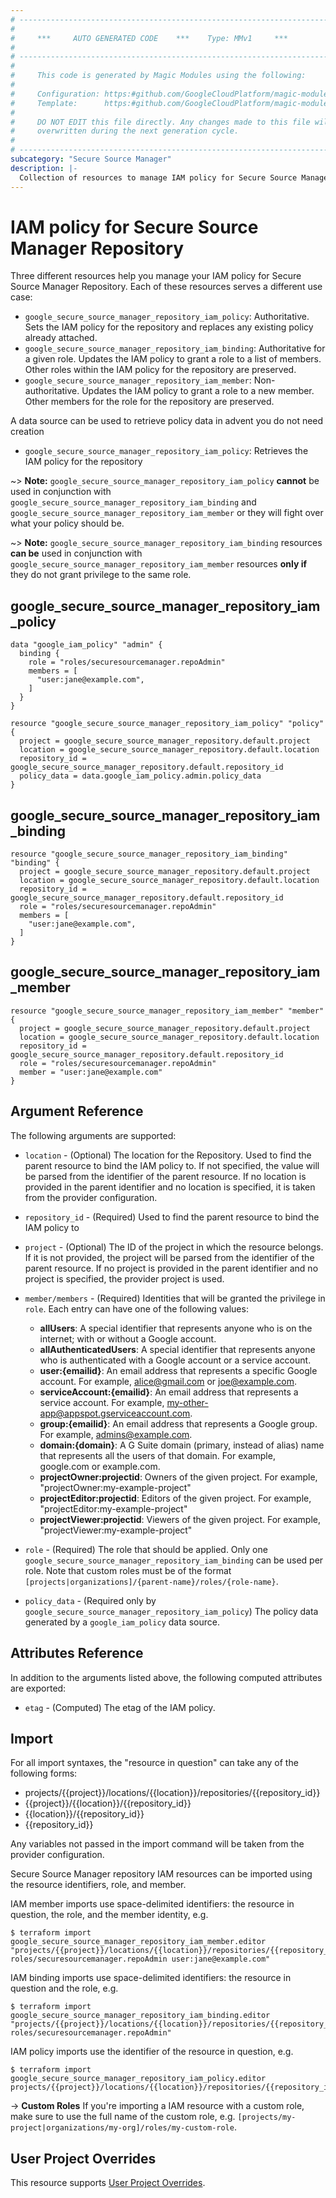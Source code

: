```yaml
---
# ----------------------------------------------------------------------------
#
#     ***     AUTO GENERATED CODE    ***    Type: MMv1     ***
#
# ----------------------------------------------------------------------------
#
#     This code is generated by Magic Modules using the following:
#
#     Configuration: https:#github.com/GoogleCloudPlatform/magic-modules/tree/main/mmv1/products/securesourcemanager/Repository.yaml
#     Template:      https:#github.com/GoogleCloudPlatform/magic-modules/tree/main/mmv1/templates/terraform/resource_iam.html.markdown.tmpl
#
#     DO NOT EDIT this file directly. Any changes made to this file will be
#     overwritten during the next generation cycle.
#
# ----------------------------------------------------------------------------
subcategory: "Secure Source Manager"
description: |-
  Collection of resources to manage IAM policy for Secure Source Manager Repository
---
```


# IAM policy for Secure Source Manager Repository

Three different resources help you manage your IAM policy for Secure Source Manager Repository. Each of these resources serves a different use case:

* `google_secure_source_manager_repository_iam_policy`: Authoritative. Sets the IAM policy for the repository and replaces any existing policy already attached.
* `google_secure_source_manager_repository_iam_binding`: Authoritative for a given role. Updates the IAM policy to grant a role to a list of members. Other roles within the IAM policy for the repository are preserved.
* `google_secure_source_manager_repository_iam_member`: Non-authoritative. Updates the IAM policy to grant a role to a new member. Other members for the role for the repository are preserved.

A data source can be used to retrieve policy data in advent you do not need creation

* `google_secure_source_manager_repository_iam_policy`: Retrieves the IAM policy for the repository

~> **Note:** `google_secure_source_manager_repository_iam_policy` **cannot** be used in conjunction with `google_secure_source_manager_repository_iam_binding` and `google_secure_source_manager_repository_iam_member` or they will fight over what your policy should be.

~> **Note:** `google_secure_source_manager_repository_iam_binding` resources **can be** used in conjunction with `google_secure_source_manager_repository_iam_member` resources **only if** they do not grant privilege to the same role.



## google_secure_source_manager_repository_iam_policy

```hcl
data "google_iam_policy" "admin" {
  binding {
    role = "roles/securesourcemanager.repoAdmin"
    members = [
      "user:jane@example.com",
    ]
  }
}

resource "google_secure_source_manager_repository_iam_policy" "policy" {
  project = google_secure_source_manager_repository.default.project
  location = google_secure_source_manager_repository.default.location
  repository_id = google_secure_source_manager_repository.default.repository_id
  policy_data = data.google_iam_policy.admin.policy_data
}
```

## google_secure_source_manager_repository_iam_binding

```hcl
resource "google_secure_source_manager_repository_iam_binding" "binding" {
  project = google_secure_source_manager_repository.default.project
  location = google_secure_source_manager_repository.default.location
  repository_id = google_secure_source_manager_repository.default.repository_id
  role = "roles/securesourcemanager.repoAdmin"
  members = [
    "user:jane@example.com",
  ]
}
```

## google_secure_source_manager_repository_iam_member

```hcl
resource "google_secure_source_manager_repository_iam_member" "member" {
  project = google_secure_source_manager_repository.default.project
  location = google_secure_source_manager_repository.default.location
  repository_id = google_secure_source_manager_repository.default.repository_id
  role = "roles/securesourcemanager.repoAdmin"
  member = "user:jane@example.com"
}
```


## Argument Reference

The following arguments are supported:

* `location` - (Optional) The location for the Repository.
 Used to find the parent resource to bind the IAM policy to. If not specified,
  the value will be parsed from the identifier of the parent resource. If no location is provided in the parent identifier and no
  location is specified, it is taken from the provider configuration.
* `repository_id` - (Required) Used to find the parent resource to bind the IAM policy to

* `project` - (Optional) The ID of the project in which the resource belongs.
    If it is not provided, the project will be parsed from the identifier of the parent resource. If no project is provided in the parent identifier and no project is specified, the provider project is used.

* `member/members` - (Required) Identities that will be granted the privilege in `role`.
  Each entry can have one of the following values:
  * **allUsers**: A special identifier that represents anyone who is on the internet; with or without a Google account.
  * **allAuthenticatedUsers**: A special identifier that represents anyone who is authenticated with a Google account or a service account.
  * **user:{emailid}**: An email address that represents a specific Google account. For example, alice@gmail.com or joe@example.com.
  * **serviceAccount:{emailid}**: An email address that represents a service account. For example, my-other-app@appspot.gserviceaccount.com.
  * **group:{emailid}**: An email address that represents a Google group. For example, admins@example.com.
  * **domain:{domain}**: A G Suite domain (primary, instead of alias) name that represents all the users of that domain. For example, google.com or example.com.
  * **projectOwner:projectid**: Owners of the given project. For example, "projectOwner:my-example-project"
  * **projectEditor:projectid**: Editors of the given project. For example, "projectEditor:my-example-project"
  * **projectViewer:projectid**: Viewers of the given project. For example, "projectViewer:my-example-project"

* `role` - (Required) The role that should be applied. Only one
    `google_secure_source_manager_repository_iam_binding` can be used per role. Note that custom roles must be of the format
    `[projects|organizations]/{parent-name}/roles/{role-name}`.

* `policy_data` - (Required only by `google_secure_source_manager_repository_iam_policy`) The policy data generated by
  a `google_iam_policy` data source.

## Attributes Reference

In addition to the arguments listed above, the following computed attributes are
exported:

* `etag` - (Computed) The etag of the IAM policy.

## Import

For all import syntaxes, the "resource in question" can take any of the following forms:

* projects/{{project}}/locations/{{location}}/repositories/{{repository_id}}
* {{project}}/{{location}}/{{repository_id}}
* {{location}}/{{repository_id}}
* {{repository_id}}

Any variables not passed in the import command will be taken from the provider configuration.

Secure Source Manager repository IAM resources can be imported using the resource identifiers, role, and member.

IAM member imports use space-delimited identifiers: the resource in question, the role, and the member identity, e.g.
```
$ terraform import google_secure_source_manager_repository_iam_member.editor "projects/{{project}}/locations/{{location}}/repositories/{{repository_id}} roles/securesourcemanager.repoAdmin user:jane@example.com"
```

IAM binding imports use space-delimited identifiers: the resource in question and the role, e.g.
```
$ terraform import google_secure_source_manager_repository_iam_binding.editor "projects/{{project}}/locations/{{location}}/repositories/{{repository_id}} roles/securesourcemanager.repoAdmin"
```

IAM policy imports use the identifier of the resource in question, e.g.
```
$ terraform import google_secure_source_manager_repository_iam_policy.editor projects/{{project}}/locations/{{location}}/repositories/{{repository_id}}
```

-> **Custom Roles** If you're importing a IAM resource with a custom role, make sure to use the
 full name of the custom role, e.g. `[projects/my-project|organizations/my-org]/roles/my-custom-role`.

## User Project Overrides

This resource supports [User Project Overrides](https://registry.terraform.io/providers/hashicorp/google/latest/docs/guides/provider_reference#user_project_override).
